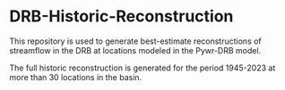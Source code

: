 # DRB-Historic-Reconstruction
This repository is used to generate best-estimate reconstructions of streamflow in the DRB at locations modeled in the Pywr-DRB model.

The full historic reconstruction is generated for the period 1945-2023 at more than 30 locations in the basin. 

